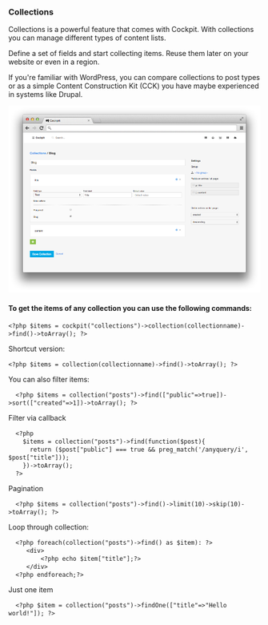 ### Collections


<span class="uk-badge">Collections</span> is a powerful feature that comes with Cockpit.
With collections you can manage different types of content lists.


Define a set of fields and start collecting items. Reuse them later on your website or even in a region.


<div class="uk-alert">
    If you're familiar with WordPress, you can compare collections to post types
    or as a simple Content Construction Kit (CCK) you have maybe experienced in systems like Drupal.
</div>


![Edit collection](images/collection.edit.png)


#### To get the items of any collection you can use the following commands:


    <?php $items = cockpit("collections")->collection(collectionname)->find()->toArray(); ?>

Shortcut version:

    <?php $items = collection(collectionname)->find()->toArray(); ?>

  You can also filter items:

      <?php $items = collection("posts")->find(["public"=>true])->sort(["created"=>1])->toArray(); ?>

  Filter via callback

      <?php
        $items = collection("posts")->find(function($post){
          return ($post["public"] === true && preg_match('/anyquery/i', $post["title"]));
        })->toArray();
      ?>

  Pagination

      <?php $items = collection("posts")->find()->limit(10)->skip(10)->toArray(); ?>

  Loop through collection:

      <?php foreach(collection("posts")->find() as $item): ?>
         <div>
             <?php echo $item["title"];?>
         </div>
      <?php endforeach;?>

  Just one item

      <?php $item = collection("posts")->findOne(["title"=>"Hello world!"]); ?>
